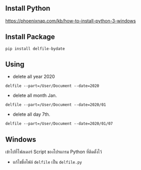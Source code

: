 ## Install Python

https://phoenixnap.com/kb/how-to-install-python-3-windows

## Install Package

```
pip install delfile-bydate
```

## Using

- delete all year 2020

```
delfile --part=/User/Document --date=2020
```

- delete all month Jan.

```
delfile --part=/User/Document --date=2020/01
```

- delete all day 7th.

```
delfile --part=/User/Document --date=2020/01/07
```

## Windows

เข้าไปที่โฟลเดอร์ Script ของโปรแกรม Python ที่ติดตั้งไว้

- แก้ไขชื่อไฟล์ `delfile` เป็น `delfile.py`
